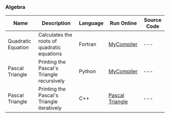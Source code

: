 ### Algebra
| Name | Description | Language | Run Online | Source Code |
| --- | --- | --- | --- | --- |    
| Quadratic Equation | Calculates the roots of quadratic equations | Fortran | [MyCompiler](https://www.mycompiler.io/view/Ev1vvlhcZDD) | --- |  
| Pascal Triangle | Printing the Pascal's Triangle recursively | Python | [MyCompiler](https://www.mycompiler.io/view/CHwvFBXhFvG) | ---|
| Pascal Triangle | Printing the Pascal's Triangle iteratively | C++ |[Pascal Triangle](https://www.mycompiler.io/view/9uysMB2epBT) |---|
